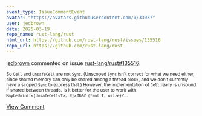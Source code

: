 ```yaml
---
event_type: IssueCommentEvent
avatar: "https://avatars.githubusercontent.com/u/3303?"
user: jedbrown
date: 2025-03-19
repo_name: rust-lang/rust
html_url: https://github.com/rust-lang/rust/issues/135516
repo_url: https://github.com/rust-lang/rust
---
```


<a href='https://github.com/jedbrown' target='_blank'>jedbrown</a> commented on issue <a href='https://github.com/rust-lang/rust/issues/135516' target='_blank'>rust-lang/rust#135516</a>.

<small>So `Cell` and `UnsafeCell` are not `Sync`. (Unscoped `Sync` isn't correct for what we need either, since shared memory can only be shared among a thread block, and we don't currently have a scoped `Sync` to express that.) However, the implementation of `Cell` really is unsound if shared between threads. Is it better for the user to work with `MaybeUninit<[UnsafeCell<T>; N]>` than `(*mut T, usize)`?...</small>

<a href='https://github.com/rust-lang/rust/issues/135516' target='_blank'>View Comment</a>